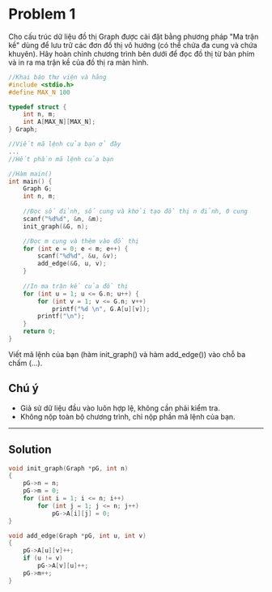# Problem 1

Cho cấu trúc dữ liệu đồ thị Graph được cài đặt bằng phương pháp "Ma trận kề" dùng để lưu trữ các đơn đồ thị vô hướng (có thể chứa đa cung và chứa khuyên). Hãy hoàn chỉnh chương trình bên dưới để đọc đồ thị từ bàn phím và in ra ma trận kề của đồ thị ra màn hình.

```c
//Khai báo thư viện và hằng
#include <stdio.h>
#define MAX_N 100

typedef struct {
    int n, m;
    int A[MAX_N][MAX_N];
} Graph;

//Viết mã lệnh của bạn ở đây
...
//Hết phần mã lệnh của bạn

//Hàm main()
int main() {
    Graph G;
    int n, m;
    
    //Đọc số đỉnh, số cung và khởi tạo đồ thị n đỉnh, 0 cung
    scanf("%d%d", &n, &m);
    init_graph(&G, n);

    //Đọc m cung và thêm vào đồ thị
    for (int e = 0; e < m; e++) {
        scanf("%d%d", &u, &v);
        add_edge(&G, u, v);
    }
    
    //In ma trận kề của đồ thị
    for (int u = 1; u <= G.n; u++) {
        for (int v = 1; v <= G.n; v++)
            printf("%d \n", G.A[u][v]);
        printf("\n");
    }
    return 0;
}
```

Viết mã lệnh của bạn (hàm init_graph() và hàm add_edge()) vào chỗ ba chấm (...).

## Chú ý

- Giả sử dữ liệu đầu vào luôn hợp lệ, không cần phải kiểm tra.
- Không nộp toàn bộ chương trình, chỉ nộp phần mã lệnh của bạn.

---

## Solution

```c
void init_graph(Graph *pG, int n)
{
    pG->n = n;
    pG->m = 0;
    for (int i = 1; i <= n; i++)
        for (int j = 1; j <= n; j++)
            pG->A[i][j] = 0;
}

void add_edge(Graph *pG, int u, int v)
{
    pG->A[u][v]++;
    if (u != v)
        pG->A[v][u]++;
    pG->m++;
}
```
